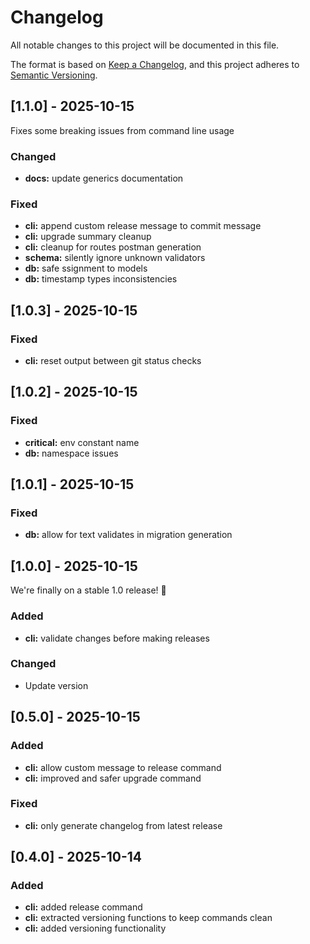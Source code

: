 # Changelog

All notable changes to this project will be documented in this file.

The format is based on [Keep a Changelog](https://keepachangelog.com/en/1.1.0/),
and this project adheres to [Semantic Versioning](https://semver.org/spec/v2.0.0.html).

## [1.1.0] - 2025-10-15

Fixes some breaking issues from command line usage

### Changed
- **docs:** update generics documentation

### Fixed
- **cli:** append custom release message to commit message
- **cli:** upgrade summary cleanup
- **cli:** cleanup for routes postman generation
- **schema:** silently ignore unknown validators
- **db:** safe ssignment to models
- **db:** timestamp types inconsistencies


## [1.0.3] - 2025-10-15

### Fixed
- **cli:** reset output between git status checks


## [1.0.2] - 2025-10-15

### Fixed
- **critical:** env constant name
- **db:** namespace issues


## [1.0.1] - 2025-10-15

### Fixed
- **db:** allow for text validates in migration generation


## [1.0.0] - 2025-10-15

We're finally on a stable 1.0 release! 🥳

### Added
- **cli:** validate changes before making releases

### Changed
- Update version


## [0.5.0] - 2025-10-15

### Added
- **cli:** allow custom message to release command
- **cli:** improved and safer upgrade command

### Fixed
- **cli:** only generate changelog from latest release


## [0.4.0] - 2025-10-14

### Added
- **cli:** added release command
- **cli:** extracted versioning functions to keep commands clean
- **cli:** added versioning functionality

